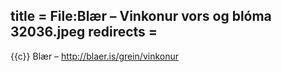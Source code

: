 title = File:Blær – Vinkonur vors og blóma 32036.jpeg
redirects =
---

{{c}} Blær – http://blaer.is/grein/vinkonur